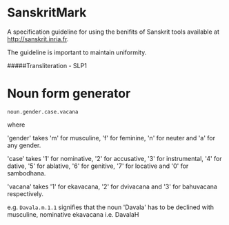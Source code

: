 # SanskritMark

A specification guideline for using the benifits of Sanskrit tools available at http://sanskrit.inria.fr.

The guideline is important to maintain uniformity.

#####Transliteration - SLP1



# Noun form generator

```
noun.gender.case.vacana
```

where

'gender' takes 'm' for musculine, 'f' for feminine, 'n' for neuter and 'a' for any gender.

'case' takes '1' for nominative, '2' for accusative, '3' for instrumental, '4' for dative, '5' for ablative, '6' for genitive, '7' for locative and '0' for sambodhana.

'vacana' takes '1' for ekavacana, '2' for dvivacana and '3' for bahuvacana respectively.

e.g. `Davala.m.1.1` signifies that the noun 'Davala' has to be declined with musculine, nominative ekavacana i.e. DavalaH

